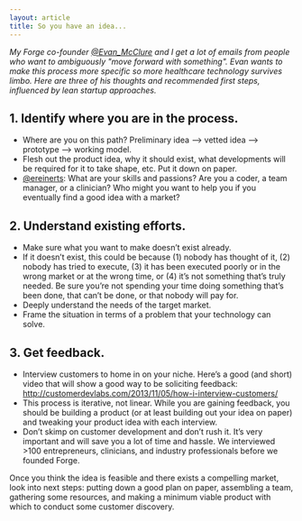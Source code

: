 ```yaml
---
layout: article
title: So you have an idea...
---
```


*My Forge co-founder [@Evan_McClure](https://twitter.com/evan_mcclure) and I get a lot of emails from people who want to ambiguously "move forward with something". Evan wants to make this process more specific so more healthcare technology survives limbo. Here are three of his thoughts and recommended first steps, influenced by lean startup approaches.*

## 1. Identify where you are in the process.

+ Where are you on this path? Preliminary idea —> vetted idea —> prototype —> working model.
+ Flesh out the product idea, why it should exist, what developments will be required for it to take shape, etc. Put it down on paper.
+ [@ereinerts](http://www.twitter.com/ereinerts): What are your skills and passions? Are you a coder, a team manager, or a clinician? Who might you want to help you if you eventually find a good idea with a market?

## 2. Understand existing efforts.

+ Make sure what you want to make doesn’t exist already.
+ If it doesn’t exist, this could be because (1) nobody has thought of it, (2) nobody has tried to execute, (3) it has been executed poorly or in the wrong market or at the wrong time, or (4) it’s not something that’s truly needed. Be sure you’re not spending your time doing something that’s been done, that can’t be done, or that nobody will pay for.
+ Deeply understand the needs of the target market.
+ Frame the situation in terms of a problem that your technology can solve.

## 3. Get feedback.

+ Interview customers to home in on your niche. Here’s a good (and short) video that will show a good way to be soliciting feedback: http://customerdevlabs.com/2013/11/05/how-i-interview-customers/
+ This process is iterative, not linear. While you are gaining feedback, you should be building a product (or at least building out your idea on paper) and tweaking your product idea with each interview.
+ Don’t skimp on customer development and don’t rush it. It’s very important and will save you a lot of time and hassle. We interviewed >100 entrepreneurs, clinicians, and industry professionals before we founded Forge.

Once you think the idea is feasible and there exists a compelling market, look into next steps: putting down a good plan on paper, assembling a team, gathering some resources, and making a minimum viable product with which to conduct some customer discovery.
